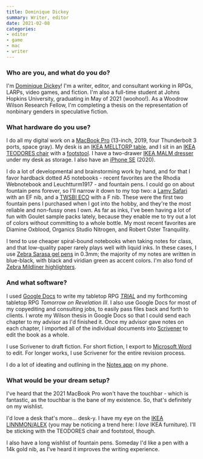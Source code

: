 ```yaml
---
title: Dominique Dickey
summary: Writer, editor
date: 2021-02-08
categories:
- editor
- game
- mac
- writer
---
```


### Who are you, and what do you do?

I'm [Dominique Dickey](https://dominiquedickey.com/ "Dominique's website.")! I'm a writer, editor, and consultant working in RPGs, LARPs, video games, and fiction. I'm also a full-time student at Johns Hopkins University, graduating in May of 2021 (woohoo!). As a Woodrow Wilson Research Fellow, I'm completing a thesis on the representation of nonbinary genders in speculative fiction.

### What hardware do you use?

I do all my digital work on a [MacBook Pro][macbook-pro] (13-inch, 2019, four Thunderbolt 3 ports, space gray). My desk is an [IKEA MELLTORP table][melltorp], and I sit in an [IKEA TEODORES chair][teodores] with a [footstool][rhino-ii]. I have a two-drawer [IKEA MALM dresser][malm] under my desk as storage. I also have an [iPhone SE][iphone-se] (2020).
 
I do a lot of developmental and brainstorming work by hand, and for that I favor hardback dotted A5 notebooks - recent favorites are the Rhodia Webnotebook and Leuchtturm1917 - and fountain pens. I could go on about fountain pens forever, so I'll narrow it down to my top two: a [Lamy Safari][safari-fountain-pen] with an EF nib, and a [TWSBI ECO][eco] with a F nib. These were the first two fountain pens I purchased when I got into the hobby, and they're the most reliable and non-fussy ones I own. As far as inks, I've been having a lot of fun with Goulet sample packs lately, because they enable me to try out a lot of colors without committing to a whole bottle. My most recent favorites are Diamine Oxblood, Organics Studio Nitrogen, and Robert Oster Tranquility.
 
I tend to use cheaper spiral-bound notebooks when taking notes for class, and that low-quality paper rarely plays well with liquid inks. In these cases, I use [Zebra Sarasa gel pens][sarasa-clip-gel-retractable] in 0.3mm; the majority of my notes are written in blue-black, with black and viridian green as accent colors. I'm also fond of [Zebra Mildliner highlighters][mildliner].

### And what software?

I used [Google Docs][google-docs] to write my tabletop RPG [_TRIAL_](https://domsdickey.itch.io/trial "Dominique's narrative RPG.") and my forthcoming tabletop RPG _Tomorrow on Revelation III_. I also use Google Docs for most of my copyediting and consulting jobs, to easily pass files back and forth to clients. I wrote my Wilson thesis in Google Docs so that I could send each chapter to my advisor as I'd finished it. Once my advisor gave notes on each chapter, I imported all of the individual documents into [Scrivener][] to edit the book as a whole.
 
I use Scrivener to draft fiction. For short fiction, I export to [Microsoft Word][word] to edit. For longer works, I use Scrivener for the entire revision process.
 
I do a lot of ideating and outlining in the [Notes app][notes-ios] on my phone.

### What would be your dream setup?

I've heard that the 2021 MacBook Pro won't have the touchbar - which is fantastic, as the touchbar is the bane of my existence. So, that's definitely on my wishlist.
 
I'd love a desk that's more... desk-y. I have my eye on the [IKEA LINNMON/ALEX][linnmon-alex] (you may be noticing a trend here: I _love_ IKEA furniture). I'll be sticking with the TEODORES chair and footstool, though.
 
I also have a long wishlist of fountain pens. Someday I'd like a pen with a 14k gold nib, as I've heard it improves the writing experience.

[eco]: https://www.twsbi.com/products/twsbi-eco-clear-fountain-pen "A fountain pen."
[google-docs]: https://en.wikipedia.org/wiki/Google_Docs "A web-based office suite."
[iphone-se]: https://en.wikipedia.org/wiki/IPhone_SE "A 4 inch smartphone."
[linnmon-alex]: https://www.ikea.com/au/en/p/linnmon-alex-table-white-s09222450/ "A desk."
[macbook-pro]: https://www.apple.com/macbook-pro/ "A laptop."
[malm]: https://www.ikea.com/us/en/p/malm-2-drawer-chest-white-80214549/ "A dresser."
[melltorp]: https://www.ikea.com/au/en/p/melltorp-table-white-s79246377/ "A table."
[mildliner]: https://www.zebrapen.com/product-category/brand/mildliner/ "A softer highlighter pen."
[notes-ios]: https://en.wikipedia.org/wiki/Notes_(application) "A built-in note-taking app."
[rhino-ii]: https://www.bedbathandbeyond.com/store/product/kikklerland-reg-rhino-ii-folding-stool/3246358 "A foldable footstool."
[safari-fountain-pen]: https://www.lamy.com/eng/b2c/safari/017 "A fountain pen."
[sarasa-clip-gel-retractable]: https://www.zebrapen.com/collections/sarasa/products/sarasa-clip-gel-retractable "A retractable ink pen."
[scrivener]: http://literatureandlatte.com/scrivener.php "A Mac text editor aimed at writers."
[teodores]: https://www.ikea.com/au/en/p/teodores-chair-white-70350938/ "A chair."
[word]: https://products.office.com/en-us/word "A document editor."
